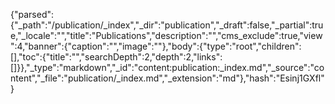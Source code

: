 {"parsed":{"_path":"/publication/_index","_dir":"publication","_draft":false,"_partial":true,"_locale":"","title":"Publications","description":"","cms_exclude":true,"view":4,"banner":{"caption":"","image":""},"body":{"type":"root","children":[],"toc":{"title":"","searchDepth":2,"depth":2,"links":[]}},"_type":"markdown","_id":"content:publication:_index.md","_source":"content","_file":"publication/_index.md","_extension":"md"},"hash":"Esinj1GXfl"}